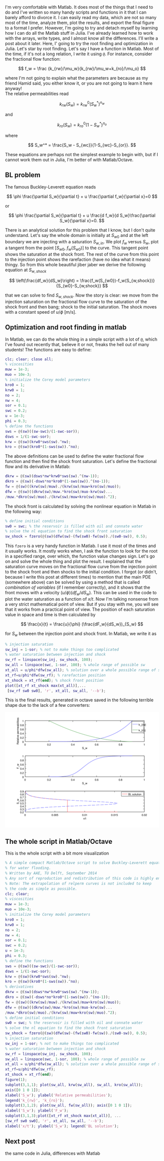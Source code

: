 <!-- 
.. title: Matlab and Julia -- Part I
.. slug: Matlab and Julia -- Part I
.. date: 2014-09-26 09:25:07 UTC+01:00
.. tags: Matlab, Julia
.. category: 
.. link: 
.. description: 
.. type: text
-->

I'm very comfortable with Matlab. It does most of the things that I need to do and I've written so many handy scripts and functions in it that I can barely afford to divorce it. I can easily read my data, which are not so many most of the time, analyze them, plot the results, and export the final figure to a format I prefer. However, I'm going to try and detach myself by learning how I can do all the Matlab stuff in Julia. I've already learned how to work with the arrays, write types, and I almost know all the differences. I'll write a post about it later. Here, I' going to try the root finding and optimization in Julia. Let's star by root finding. Let's say I have a function in Matlab. Most of the time, if it's not a long relation, I write it using `@`. For instance, consider the fractional flow function:

$$ f_w = \frac {k_{rw}/\mu_w}{k_{rw}/\mu_w+k_{ro}/\mu_o} $$
<!-- TEASER_END -->
where I'm not going to explain what the parameters are because as my friend Hamid said, you either know it, or you are not going to learn it here anyway!  
The relative permeabilities read

$$ k_{rw}(S_w) = k_{rw}^0 (S_w^*)^{n_w} $$

and

$$ k_{ro}(S_w) = k_{ro}^0 (1-S_w^*)^{n_o} $$

where

$$ S_w^* = \frac{S_w - S_{wc}}{1-S_{wc}-S_{or}}. $$

These equations are perhaps not the simplest example to begin with, but if I cannot work them out in Julia, I'm better of with Matlab/Octave.

## BL problem
The famous Buckley-Leverett equation reads

$$ \phi \frac{\partial S_w}{\partial t} + u \frac{\partial f_w}{\partial x}=0 $$

or

$$ \phi \frac{\partial S_w}{\partial t} + u \frac{d f_w}{d S_w}\frac{\partial S_w}{\partial x}=0. $$

There is an analytical solution for this problem that I know, but I don't quite understand. Let's say the whole domain is initially at $S_{w0}$ and at the left boundary we are injecting with a saturation $S_{w,in}$. We plot $f_w$ versus $S_w$, plot a tangent from the point [$S_{w0}$, $f_w(S_{w0})$] to the curve. This tangent point shows the saturation at the shock front. The rest of the curve from this point to the injection point shows the rarefaction (have no idea what it means) thingy. So from this whole beautiful jiber jaber we derive the following equation at $S_{w,shock}$

$$ \left(\frac{df_w}{dS_w}\right) = \frac{f_w(S_{w0})-f_w(S_{w,shock})}{S_{w0}-S_{w,shock}} $$

that we can solve to find $S_{w,shock}$. Now the story is clear: we move from the injection saturation on the fractional flow curve to the saturation of the shock front and then bang; shock to the initial saturation. The shock moves with a constant speed of $u/\phi$ [m/s].

## Optimization and root finding in matlab
In Matlab, we can do the whole thing in a simple script with a lot of `@`, which I've found out recently that, believe it or not, freaks the hell out of many students! The functions are easy to define:

```matlab
clc; clear; close all;
% viscosities
muw = 1e-3;
muo = 10e-3;
% initialize the Corey model parameters
kro0 = 1;
krw0 = 1;
no = 2;
nw = 4;
sor = 0.1;
swc = 0.2;
u = 1e-3;
phi = 0.3;
% define the functions
sws = @(sw)((sw-swc)/(1-swc-sor));
dsws = 1/(1-swc-sor);
krw = @(sw)(krw0*sws(sw).^nw);
kro = @(sw)(kro0*(1-sws(sw)).^no);
```

The above definitions can be used to define the water fractional flow function and then find the shock front saturation. Let's define the fractional flow and its derivative in Matlab:

```matlab
dkrw = @(sw)(dsws*nw*krw0*sws(sw).^(nw-1));
dkro = @(sw)(-dsws*no*kro0*(1-sws(sw)).^(no-1));
fw = @(sw)((krw(sw)/muw)./(krw(sw)/muw+kro(sw)/muo));
dfw = @(sw)((dkrw(sw)/muw.*kro(sw)/muo-krw(sw)...
/muw.*dkro(sw)/muo)./(krw(sw)/muw+kro(sw)/muo).^2);
```

The shock front is calculated by solving the nonlinear equation in Matlab in the following way:

```matlab
% define initial conditions
sw0 = swc; % the reservoir is filled with oil and connate water
% solve the nl equation to find the shock front saturation
sw_shock = fzero(@(sw)(dfw(sw)-(fw(sw0)-fw(sw))./(sw0-sw)), 0.5);
```
This `fzero` is a very handy function in Matlab. I use it most of the times and it usually works. It mostly works when, I ask the function to look for the root in a specified range, over which, the function value changes sign.
Let's go on and solve the whole thing and plot the result. I explained that the saturation curve moves on the fractional flow curve from the injection point to the shock front and then shocks to the initial condition. I forgot (or didn't, because I write this post at different times) to mention that the main PDE (somewhere above) can be solved by using a method that is called *combination of variables* (if I remember correctly), and it shows that the front moves with a velocity $(u/\phi) (df_w/dS_w)$. This can be used in the code to plot the water saturation as a function of $x/t$. Now I'm talking nonsense from a very strict mathematical point of view. But if you stay with me, you will see that it works from a practical point of view. The position of each saturation value in space and time is then calculated by

$$ \frac{x}{t} = \frac{u}{\phi} (\frac{dF_w}{dS_w})_{S_w} $$

for $S_w$ between the injection point and shock front. In Matlab, we write it as

```matlab
% injection saturation
sw_inj = 1-sor; % not to make things too complicated
% water saturation between injection and shock
sw_rf = linspace(sw_inj, sw_shock, 100);
sw_all = linspace(swc, 1-sor, 100); % whole range of possible sw
xt_all = u/phi*dfw(sw_all); % solution over a whole possible range of sw
xt_rf=u/phi*dfw(sw_rf); % rarefaction position
xt_shock = xt_rf(end); % shock front position
plot([xt_rf xt_shock max(xt_all)],...
 [sw_rf sw0 sw0], 'r', xt_all, sw_all, '--b');
```
This is the final results, generated in octave saved in the following terrible shape due to the lack of a few converters:

![BL solution octave](/Buckley-Leverett.png)

## The whole script in Matlab/Octave
This is the whole script with a bit more visualization

```matlab
% A simple compact Matlab/Octave script to solve Buckley-Leverett equation
% for water flooding.
% Written by AAE, TU Delft, September 2014
% Any sort of reproduction and redistribution of this code is highly encouraged.
% Note: The extrapolation of relperm curves is not included to keep
% the code as simple as possible.
clc; clear;
% viscosities
muw = 1e-3;
muo = 10e-3;
% initialize the Corey model parameters
kro0 = 1;
krw0 = 1;
no = 2;
nw = 4;
sor = 0.1;
swc = 0.2;
u = 1e-3;
phi = 0.3;
% define the functions
sws = @(sw)((sw-swc)/(1-swc-sor));
dsws = 1/(1-swc-sor);
krw = @(sw)(krw0*sws(sw).^nw);
kro = @(sw)(kro0*(1-sws(sw)).^no);
% derivatives
dkrw = @(sw)(dsws*nw*krw0*sws(sw).^(nw-1));
dkro = @(sw)(-dsws*no*kro0*(1-sws(sw)).^(no-1));
fw = @(sw)((krw(sw)/muw)./(krw(sw)/muw+kro(sw)/muo));
dfw = @(sw)((dkrw(sw)/muw.*kro(sw)/muo-krw(sw)...
/muw.*dkro(sw)/muo)./(krw(sw)/muw+kro(sw)/muo).^2);
% define initial conditions
sw0 = swc; % the reservoir is filled with oil and connate water
% solve the nl equation to find the shock front saturation
sw_shock = fzero(@(sw)(dfw(sw)-(fw(sw0)-fw(sw))./(sw0-sw)), 0.5);
% injection saturation
sw_inj = 1-sor; % not to make things too complicated
% water saturation between injection and shock
sw_rf = linspace(sw_inj, sw_shock, 100);
sw_all = linspace(swc, 1-sor, 100); % whole range of possible sw
xt_all = u/phi*dfw(sw_all); % solution over a whole possible range of sw
xt_rf=u/phi*dfw(sw_rf);
xt_shock = xt_rf(end);
figure(1);
subplot(3,1,1); plot(sw_all, krw(sw_all), sw_all, kro(sw_all)); 
axis([0 1 0 1]);
xlabel('S_w'); ylabel('Relative permeabilities'); 
legend('k_{rw}', 'k_{ro}');
subplot(3,1,2); plot(sw_all, fw(sw_all)); axis([0 1 0 1]);
xlabel('S_w'); ylabel('F_w');
subplot(3,1,3);plot([xt_rf xt_shock max(xt_all)], ...
[sw_rf sw0 sw0], 'r', xt_all, sw_all, '--b');
xlabel('x/t'); ylabel('S_w'); legend('BL solution');
```

## Next post 
the same code in Julia, differences with Matlab
